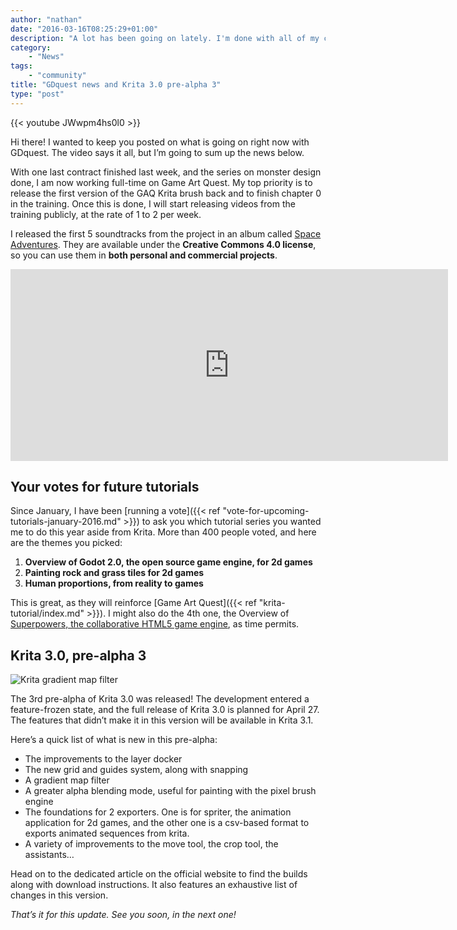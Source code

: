 ```yaml
---
author: "nathan"
date: "2016-03-16T08:25:29+01:00"
description: "A lot has been going on lately. I'm done with all of my contracts, and now working full time on Game Art Quest, the Krita training series. In this post, I'll tell you what I'm going to release next and what were the results of the community vote. We're also taking a look at the new pre-alpha of Krita 3.0!"
category: 
    - "News"
tags: 
    - "community"
title: "GDquest news and Krita 3.0 pre-alpha 3"
type: "post"
---
```


{{< youtube JWwpm4hs0l0 >}}

Hi there! I wanted to keep you posted on what is going on right now with GDquest. The video says it all, but I’m going to sum up the news below.

With one last contract finished last week, and the series on monster design done, I am now working full-time on Game Art Quest. My top priority is to release the first version of the GAQ Krita brush back and to finish chapter 0 in the training. Once this is done, I will start releasing videos from the training publicly, at the rate of 1 to 2 per week.

I released the first 5 soundtracks from the project in an album called [Space Adventures](https://gdquest.bandcamp.com/album/space-adventures). They are available under the **Creative Commons 4.0 license**, so you can use them in **both personal and commercial projects**.

<iframe style="border: 0; width: 700px; height: 307px;" src="https://bandcamp.com/EmbeddedPlayer/album=1579881958/size=large/bgcol=333333/linkcol=e99708/artwork=small/transparent=true/" seamless><a href="http://gdquest.bandcamp.com/album/space-adventures">Space adventures by Nathan Lovato</a></iframe>

## Your votes for future tutorials

Since January, I have been [running a vote]({{< ref "vote-for-upcoming-tutorials-january-2016.md" >}}) to ask you which tutorial series you wanted me to do this year aside from Krita. More than 400 people voted, and here are the themes you picked:

1. **Overview of Godot 2.0, the open source game engine, for 2d games**
2. **Painting rock and grass tiles for 2d games**
3. **Human proportions, from reality to games**

This is great, as they will reinforce [Game Art Quest]({{< ref "krita-tutorial/index.md" >}}). I might also do the 4th one, the Overview of [Superpowers, the collaborative HTML5 game engine](http://superpowers-html5.com/), as time permits.

## Krita 3.0, pre-alpha 3

<img src="\img\post\community\krita-gradient-map.png" alt="Krita gradient map filter" class="img-responsive" />


The 3rd pre-alpha of Krita 3.0 was released! The development entered a feature-frozen state, and the full release of Krita 3.0 is planned for April 27. The features that didn’t make it in this version will be available in Krita 3.1.

Here’s a quick list of what is new in this pre-alpha:

- The improvements to the layer docker
- The new grid and guides system, along with snapping
- A gradient map filter
- A greater alpha blending mode, useful for painting with the pixel brush engine
- The foundations for 2 exporters. One is for spriter, the animation application for 2d games, and the other one is a csv-based format to exports animated sequences from krita.
- A variety of improvements to the move tool, the crop tool, the assistants…

Head on to the dedicated article on the official website to find the builds along with download instructions. It also features an exhaustive list of changes in this version.

_That’s it for this update. See you soon, in the next one!_
